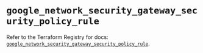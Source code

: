 # `google_network_security_gateway_security_policy_rule`

Refer to the Terraform Registry for docs: [`google_network_security_gateway_security_policy_rule`](https://registry.terraform.io/providers/hashicorp/google-beta/6.34.1/docs/resources/google_network_security_gateway_security_policy_rule).
